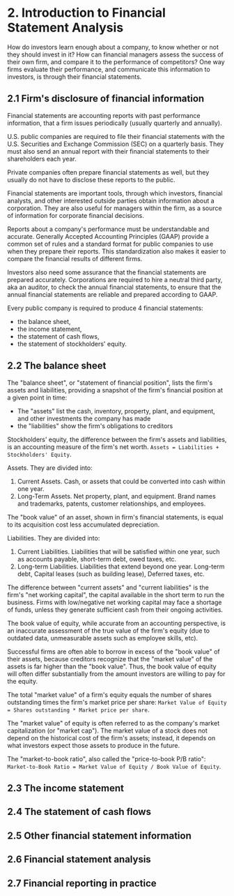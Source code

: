 # 2. Introduction to Financial Statement Analysis
How do investors learn enough about a company, to know whether or not they should invest in it? How can financial managers assess the success of their own firm, and compare it to the performance of competitors? One way firms evaluate their performance, and communicate this information to investors, is through their financial statements.

## 2.1 Firm's disclosure of financial information
Financial statements are accounting reports with past performance information, that a firm issues periodically (usually quarterly and annually). 

U.S. public companies are required to file their financial statements with the U.S. Securities and Exchange Commission (SEC) on a quarterly basis. They must also send an annual report with their financial statements to their shareholders each year. 

Private companies often prepare financial statements as well, but they usually do not have to disclose these reports to the public.

Financial statements are important tools, through which investors, financial analysts, and other interested outside parties obtain information about a corporation. They are also useful for managers within the firm, as a source of information for corporate financial decisions.

Reports about a company's performance must be understandable and accurate. Generally Accepted Accounting Principles (GAAP) provide a common set of rules and a standard format for public companies to use when they prepare their reports. This standardization also makes it easier to compare the financial results of different firms.

Investors also need some assurance that the financial statements are prepared accurately. Corporations are required to hire a neutral third party, aka an auditor, to check the annual financial statements, to ensure that the annual financial statements are reliable and prepared according to GAAP. 

Every public company is required to produce 4 financial statements: 
- the balance sheet, 
- the income statement, 
- the statement of cash flows, 
- the statement of stockholders' equity.

## 2.2 The balance sheet
The "balance sheet", or "statement of financial position", lists the firm's assets and liabilities, providing a snapshot of the firm's financial position at a given point in time:
- The "assets" list the cash, inventory, property, plant, and equipment, and other investments the company has made
- the "liabilities" show the firm's obligations to creditors

Stockholders' equity, the difference between the firm's assets and liabilities, is an accounting measure of the firm's net worth. `Assets = Liabilities + Stockholders' Equity`. 

Assets. They are divided into:
1. Current Assets. Cash, or assets that could be converted into cash within one year.
2. Long-Term Assets. Net property, plant, and equipment. Brand names and trademarks, patents, customer relationships, and employees. 

The "book value" of an asset, shown in firm's financial statements, is equal to its acquisition cost less accumulated depreciation. 

Liabilities. They are divided into:
1. Current Liabilities. Liabilities that will be satisfied within one year, such as accounts payable, short-term debt, owed taxes, etc. 
2. Long-term Liabilities. Liabilities that extend beyond one year. Long-term debt, Capital leases (such as building lease), Deferred taxes, etc. 

The difference between "current assets" and "current liabilities" is the firm's "net working capital", the capital available in the short term to run the business. Firms with low/negative net working capital may face a shortage of funds, unless they generate sufficient cash from their ongoing activities.

The book value of equity, while accurate from an accounting perspective, is an inaccurate assessment of the true value of the firm's equity (due to outdated data, unmeasurable assets such as employee skills, etc).

Successful firms are often able to borrow in excess of the "book value" of their assets, because creditors recognize that the "market value" of the assets is far higher than the "book value". Thus, the book value of equity will often differ substantially from the amount investors are willing to pay for the equity.

The total "market value" of a firm's equity equals the number of shares outstanding times the firm's market price per share: `Market Value of Equity = Shares outstanding * Market price per share`. 

The "market value" of equity is often referred to as the company's market capitalization (or "market cap"). The market value of a stock does not depend on the historical cost of the firm's assets; instead, it depends on what investors expect those assets to produce in the future.

The "market-to-book ratio", also called the "price-to-book P/B ratio": 
`Market-to-Book Ratio = Market Value of Equity / Book Value of Equity`.










## 2.3 The income statement

## 2.4 The statement of cash flows

## 2.5 Other financial statement information

## 2.6 Financial statement analysis

## 2.7 Financial reporting in practice



